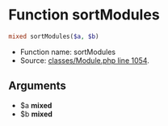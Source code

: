 Function sortModules
===========================





```php
mixed sortModules($a, $b)
```

* Function name: sortModules
* Source: [classes/Module.php line 1054](https://github.com/PrestaShop/PrestaShop/blob/1.5.0.3/classes/Module.php#L1054).

Arguments
---------

* $a **mixed**
* $b **mixed**

